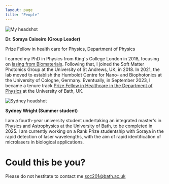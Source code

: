 ```yaml
---
layout: page
title: "People"
---
```


![My headshot](https://sorayacaixeiro.github.io/images/headshot.png)

**Dr. Soraya Caixeiro (Group Leader)**

Prize Fellow in health care for Physics, Department of Physics

I earned my PhD in Physics from King's College London in 2018, focusing on [lasing from Biomaterials](https://kclpure.kcl.ac.uk/ws/portalfiles/portal/125711631/2018_Caixeiro_Soraya_Carlos_1011922_ethesis.pdf). 
Following that, I joined the Soft Matter Photonics Group at the University of St Andrews, UK, in 2018. 
In 2021, the lab moved to establish the Humboldt Centre for Nano- and Biophotonics at the University of Cologne, Germany. 
Eventually, in September 2023, I became a tenure track [Prize Fellow in Healthcare in the Department of Physics](https://researchportal.bath.ac.uk/en/persons/soraya-caixeiro) at the University of Bath, UK.


![Sydney headshot](https://sorayacaixeiro.github.io/images/sydney2024.jpeg)

**Sydney Wright (Summer student)**

I am a fourth-year university student undertaking an integrated master's in Physics and Astrophysics at the University of Bath, to be completed in 2025. I am currently working on a Rank Prize studentship with Soraya in the rapid detection of laser wavelengths, with the aim of rapid identification of microlasers in biological applications. 


# Could this be you?
Please do not hestitate to contact me [scc201@bath.ac.uk](mailto:scc201@bath.ac.uk)

